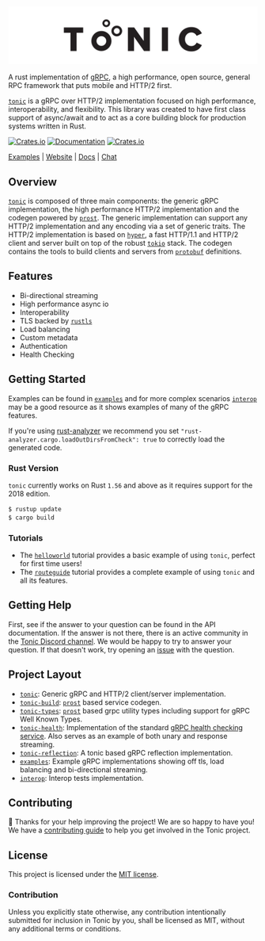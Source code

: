 ![](https://github.com/hyperium/tonic/raw/master/.github/assets/tonic-banner.svg?sanitize=true)

A rust implementation of [gRPC], a high performance, open source, general
RPC framework that puts mobile and HTTP/2 first.

[`tonic`] is a gRPC over HTTP/2 implementation focused on high performance, interoperability, and flexibility. This library was created to have first class support of async/await and to act as a core building block for production systems written in Rust.

[![Crates.io](https://img.shields.io/crates/v/tonic)](https://crates.io/crates/tonic)
[![Documentation](https://docs.rs/tonic/badge.svg)](https://docs.rs/tonic)
[![Crates.io](https://img.shields.io/crates/l/tonic)](LICENSE)


[Examples] | [Website] | [Docs] | [Chat]

## Overview

[`tonic`] is composed of three main components: the generic gRPC implementation, the high performance HTTP/2
implementation and the codegen powered by [`prost`]. The generic implementation can support any HTTP/2
implementation and any encoding via a set of generic traits. The HTTP/2 implementation is based on [`hyper`],
a fast HTTP/1.1 and HTTP/2 client and server built on top of the robust [`tokio`] stack. The codegen
contains the tools to build clients and servers from [`protobuf`] definitions.

## Features

- Bi-directional streaming
- High performance async io
- Interoperability
- TLS backed by [`rustls`]
- Load balancing
- Custom metadata
- Authentication
- Health Checking

## Getting Started

Examples can be found in [`examples`] and for more complex scenarios [`interop`]
may be a good resource as it shows examples of many of the gRPC features.

If you're using [rust-analyzer] we recommend you set `"rust-analyzer.cargo.loadOutDirsFromCheck": true` to correctly load
the generated code.

### Rust Version

`tonic` currently works on Rust `1.56` and above as it requires support for the 2018 edition.

```bash
$ rustup update
$ cargo build
```

### Tutorials

- The [`helloworld`][helloworld-tutorial] tutorial provides a basic example of using `tonic`, perfect for first time users!
- The [`routeguide`][routeguide-tutorial] tutorial provides a complete example of using `tonic` and all its
features.

## Getting Help

First, see if the answer to your question can be found in the API documentation.
If the answer is not there, there is an active community in
the [Tonic Discord channel][chat]. We would be happy to try to answer your
question. If that doesn't work, try opening an [issue] with the question.

[chat]: https://discord.gg/6yGkFeN
[issue]: https://github.com/hyperium/tonic/issues/new

## Project Layout

- [`tonic`](https://github.com/hyperium/tonic/tree/master/tonic): Generic gRPC and HTTP/2 client/server
implementation.
- [`tonic-build`](https://github.com/hyperium/tonic/tree/master/tonic-build): [`prost`] based service codegen.
- [`tonic-types`](https://github.com/hyperium/tonic/tree/master/tonic-types): [`prost`] based grpc utility types
  including support for gRPC Well Known Types.
- [`tonic-health`](https://github.com/hyperium/tonic/tree/master/tonic-health): Implementation of the standard [gRPC
health checking service][healthcheck]. Also serves as an example of both unary and response streaming.
- [`tonic-reflection`](https://github.com/hyperium/tonic/tree/master/tonic-reflection): A tonic based gRPC
reflection implementation.
- [`examples`](https://github.com/hyperium/tonic/tree/master/examples): Example gRPC implementations showing off
tls, load balancing and bi-directional streaming.
- [`interop`](https://github.com/hyperium/tonic/tree/master/interop): Interop tests implementation.

## Contributing

:balloon: Thanks for your help improving the project! We are so happy to have
you! We have a [contributing guide][guide] to help you get involved in the Tonic
project.

[guide]: CONTRIBUTING.md

## License

This project is licensed under the [MIT license](LICENSE).

### Contribution

Unless you explicitly state otherwise, any contribution intentionally submitted
for inclusion in Tonic by you, shall be licensed as MIT, without any additional
terms or conditions.


[gRPC]: https://grpc.io
[`tonic`]: https://github.com/hyperium/tonic
[`tokio`]: https://github.com/tokio-rs/tokio
[`hyper`]: https://github.com/hyperium/hyper
[`prost`]: https://github.com/tokio-rs/prost
[`protobuf`]: https://developers.google.com/protocol-buffers
[`rustls`]: https://github.com/rustls/rustls
[`examples`]: https://github.com/hyperium/tonic/tree/master/examples
[`interop`]: https://github.com/hyperium/tonic/tree/master/interop
[Examples]: https://github.com/hyperium/tonic/tree/master/examples
[Website]: https://github.com/hyperium/tonic
[Docs]: https://docs.rs/tonic
[Chat]: https://discord.gg/6yGkFeN
[routeguide-tutorial]: https://github.com/hyperium/tonic/blob/master/examples/routeguide-tutorial.md
[helloworld-tutorial]: https://github.com/hyperium/tonic/blob/master/examples/helloworld-tutorial.md
[healthcheck]: https://github.com/grpc/grpc/blob/master/doc/health-checking.md
[rust-analyzer]: https://rust-analyzer.github.io
